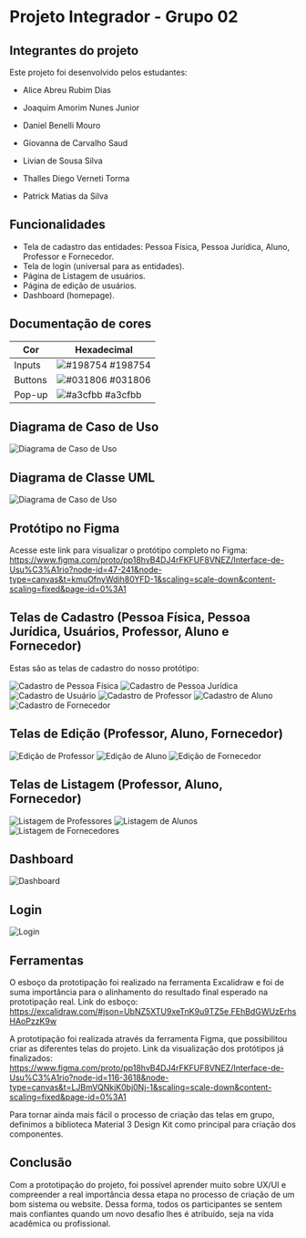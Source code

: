 
# Projeto Integrador - Grupo 02




 
## Integrantes do projeto

Este projeto foi desenvolvido pelos estudantes:

- Alice Abreu Rubim Dias

- Joaquim Amorim Nunes Junior

- Daniel Benelli Mouro

- Giovanna de Carvalho Saud

- Livian de Sousa Silva

- Thalles Diego Verneti Torma

- Patrick Matias da Silva
## Funcionalidades

- Tela de cadastro das entidades: Pessoa Física, Pessoa Jurídica, Aluno, Professor e Fornecedor.
- Tela de login (universal para as entidades).
- Página de Listagem de usuários.
- Página de edição de usuários.
- Dashboard (homepage).



## Documentação de cores

| Cor               | Hexadecimal                                                |
| ----------------- | ---------------------------------------------------------------- |
| Inputs            | ![#198754](https://via.placeholder.com/10/198754?text=+) #198754 |
| Buttons           | ![#031806](https://via.placeholder.com/10/031806?text=+) #031806 |
| Pop-up            | ![#a3cfbb](https://via.placeholder.com/10/a3cfbb?text=+) #a3cfbb |


## Diagrama de Caso de Uso
<img src="assets/img/casouso.jpg" alt="Diagrama de Caso de Uso">

## Diagrama de Classe UML
<img src="assets/img/classeuml.png" alt="Diagrama de Caso de Uso">

## Protótipo no Figma
Acesse este link para visualizar o protótipo completo no Figma: https://www.figma.com/proto/pp18hvB4DJ4rFKFUF8VNEZ/Interface-de-Usu%C3%A1rio?node-id=47-241&node-type=canvas&t=kmuOfnyWdih80YFD-1&scaling=scale-down&content-scaling=fixed&page-id=0%3A1

## Telas de Cadastro (Pessoa Física, Pessoa Jurídica, Usuários, Professor, Aluno e Fornecedor)
Estas são as telas de cadastro do nosso protótipo:

<img src="assets/img/cadastropf.png" alt="Cadastro de Pessoa Física">

<img src="assets/img/cadastropj.png" alt="Cadastro de Pessoa Jurídica">

<img src="assets/img/cadastrouser.png" alt="Cadastro de Usuário">

<img src="assets/img/cadastroprof.png" alt="Cadastro de Professor">

<img src="assets/img/cadastroaluno.png" alt="Cadastro de Aluno">

<img src="assets/img/cadastrofornecedor.png" alt="Cadastro de Fornecedor">

## Telas de Edição (Professor, Aluno, Fornecedor)

<img src="assets/img/editprof.png" alt="Edição de Professor">

<img src="assets/img/editaluno.png" alt="Edição de Aluno">

<img src="assets/img/editfornecedor.png" alt="Edição de Fornecedor">

## Telas de Listagem (Professor, Aluno, Fornecedor)

<img src="assets/img/listprof.png" alt="Listagem de Professores">

<img src="assets/img/listalunos.png" alt="Listagem de Alunos">

<img src="assets/img/listfornecedor.png" alt="Listagem de Fornecedores">

## Dashboard
<img src="assets/img/dashboard.png" alt="Dashboard">

## Login
<img src="assets/img/login.png" alt="Login">

## Ferramentas

O esboço da prototipação foi realizado na ferramenta Excalidraw e foi de suma importância para o alinhamento do resultado final esperado na prototipação real.
Link do esboço: https://excalidraw.com/#json=UbNZ5XTU9xeTnK9u9TZ5e,FEhBdGWUzErhsHAoPzzK9w

A prototipação foi realizada através da ferramenta Figma, que possibilitou criar as diferentes telas do projeto.
Link da visualização dos protótipos já finalizados: https://www.figma.com/proto/pp18hvB4DJ4rFKFUF8VNEZ/Interface-de-Usu%C3%A1rio?node-id=116-3618&node-type=canvas&t=LJBmVQNkjK0bj0Nj-1&scaling=scale-down&content-scaling=fixed&page-id=0%3A1

Para tornar ainda mais fácil o processo de criação das telas em grupo, definimos a biblioteca Material 3 Design Kit como principal para criação dos componentes.

## Conclusão

Com a prototipação do projeto, foi possível aprender muito sobre UX/UI e compreender a real importância dessa etapa no processo de criação de um bom sistema ou website. Dessa forma, todos os participantes se sentem mais confiantes quando um novo desafio lhes é atribuído, seja na vida acadêmica ou profissional.
